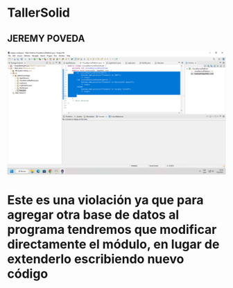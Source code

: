 # TallerSolid

## JEREMY POVEDA

![Error OCP](OCP-Error.png)
# Este es una violación ya que para agregar otra base de datos al programa tendremos que modificar directamente el módulo, en lugar de extenderlo escribiendo nuevo código